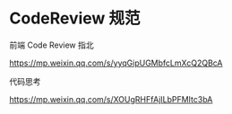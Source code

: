 # CodeReview 规范

前端 Code Review 指北

https://mp.weixin.qq.com/s/yyqGipUGMbfcLmXcQ2QBcA

代码思考

https://mp.weixin.qq.com/s/XOUgRHFfAjILbPFMItc3bA
